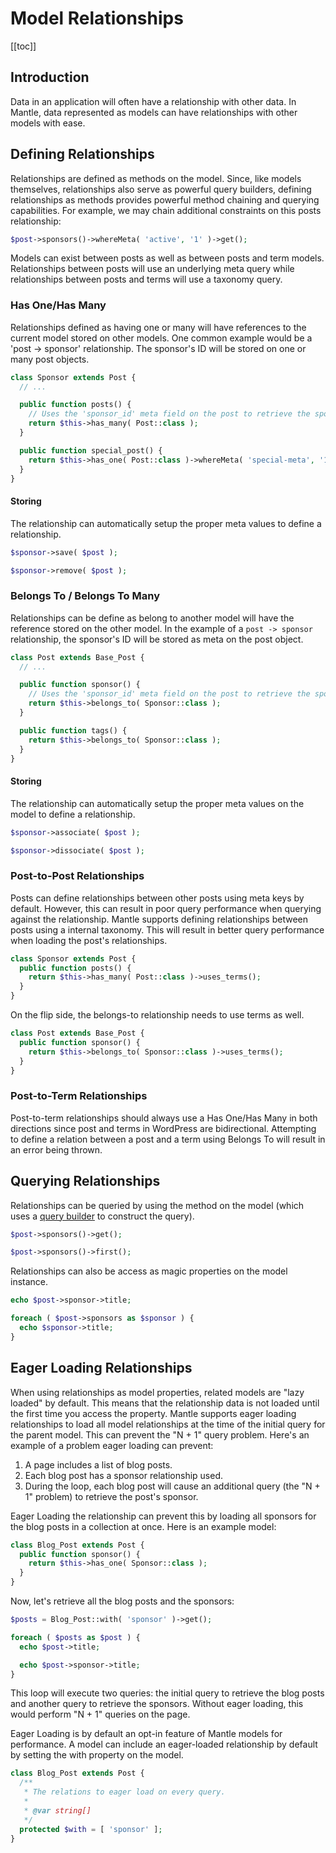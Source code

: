 # Model Relationships

[[toc]]

## Introduction

Data in an application will often have a relationship with other data. In
Mantle, data represented as models can have relationships with other models with
ease.

## Defining Relationships

Relationships are defined as methods on the model. Since, like models
themselves, relationships also serve as powerful query builders, defining
relationships as methods provides powerful method chaining and querying
capabilities. For example, we may chain additional constraints on this posts
relationship:

```php
$post->sponsors()->whereMeta( 'active', '1' )->get();
```

Models can exist between posts as well as between posts and term models.
Relationships between posts will use an underlying meta query while
relationships between posts and terms will use a taxonomy query.
### Has One/Has Many

Relationships defined as having one or many will have references to the current
model stored on other models. One common example would be a 'post -> sponsor'
relationship. The sponsor's ID will be stored on one or many post objects.

```php
class Sponsor extends Post {
  // ...

  public function posts() {
    // Uses the 'sponsor_id' meta field on the post to retrieve the sponsor.
    return $this->has_many( Post::class );
  }

  public function special_post() {
    return $this->has_one( Post::class )->whereMeta( 'special-meta', '1' );
  }
}
```

#### Storing

The relationship can automatically setup the proper meta values to define a
relationship.

```php
$sponsor->save( $post );

$sponsor->remove( $post );
```

### Belongs To / Belongs To Many

Relationships can be define as belong to another model will have the reference
stored on the other model. In the example of a  `post -> sponsor` relationship,
the sponsor's ID will be stored as meta on the post object.

```php
class Post extends Base_Post {
  // ...

  public function sponsor() {
    // Uses the 'sponsor_id' meta field on the post to retrieve the sponsor.
    return $this->belongs_to( Sponsor::class );
  }

  public function tags() {
    return $this->belongs_to( Sponsor::class );
  }
}
```

#### Storing

The relationship can automatically setup the proper meta values on the model to
define a relationship.

```php
$sponsor->associate( $post );

$sponsor->dissociate( $post );
```

### Post-to-Post Relationships

Posts can define relationships between other posts using meta keys by default.
However, this can result in poor query performance when querying against the
relationship. Mantle supports defining relationships between posts using a
internal taxonomy. This will result in better query performance when loading the
post's relationships.

```php
class Sponsor extends Post {
  public function posts() {
    return $this->has_many( Post::class )->uses_terms();
  }
}
```

On the flip side, the belongs-to relationship needs to use terms as well.

```php
class Post extends Base_Post {
  public function sponsor() {
    return $this->belongs_to( Sponsor::class )->uses_terms();
  }
}
```

### Post-to-Term Relationships

Post-to-term relationships should always use a Has One/Has Many in both
directions since post and terms in WordPress are bidirectional. Attempting to
define a relation between a post and a term using Belongs To will result in an
error being thrown.

## Querying Relationships

Relationships can be queried by using the method on the model (which uses a [query
builder](./querying-models.md) to construct the query).

```php
$post->sponsors()->get();

$post->sponsors()->first();
```

Relationships can also be access as magic properties on the model instance.

```php
echo $post->sponsor->title;

foreach ( $post->sponsors as $sponsor ) {
  echo $sponsor->title;
}
```

## Eager Loading Relationships

When using relationships as model properties, related models are "lazy loaded"
by default. This means that the relationship data is not loaded until the first
time you access the property. Mantle supports eager loading relationships to
load all model relationships at the time of the initial query for the parent
model. This can prevent the "N + 1" query problem. Here's an example of a
problem eager loading can prevent:

1. A page includes a list of blog posts.
2. Each blog post has a sponsor relationship used.
3. During the loop, each blog post will cause an additional query (the "N + 1"
   problem) to retrieve the post's sponsor.

Eager Loading the relationship can prevent this by loading all sponsors for the
blog posts in a collection at once. Here is an example model:

```php
class Blog_Post extends Post {
  public function sponsor() {
    return $this->has_one( Sponsor::class );
  }
}
```

Now, let's retrieve all the blog posts and the sponsors:

```php
$posts = Blog_Post::with( 'sponsor' )->get();

foreach ( $posts as $post ) {
  echo $post->title;

  echo $post->sponsor->title;
}
```

This loop will execute two queries: the initial query to retrieve the blog posts
and another query to retrieve the sponsors. Without eager loading, this would
perform "N + 1" queries on the page.

Eager Loading is by default an opt-in feature of Mantle models for performance.
A model can include an eager-loaded relationship by default by setting the with
property on the model.

```php
class Blog_Post extends Post {
  /**
   * The relations to eager load on every query.
   *
   * @var string[]
   */
  protected $with = [ 'sponsor' ];
}
```
